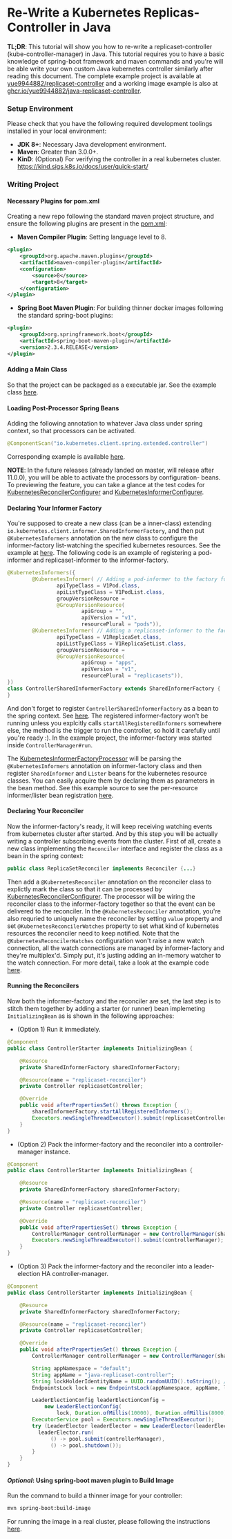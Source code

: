 # Re-Write a Kubernetes Replicas-Controller in Java

__TL;DR__: This tutorial will show you how to re-write a replicaset-controller
(kube-controller-manager) in Java. This tutorial requires you to have a basic knowledge 
of spring-boot framework and maven commands and you're will be able write your own custom
Java kubernetes controller similarly after reading this document. The complete example project 
is available at [yue9944882/replicaset-controller](https://github.com/yue9944882/replicaset-controller)
and a working image example is also at [ghcr.io/yue9944882/java-replicaset-controller](https://github.com/users/yue9944882/packages/container/package/java-replicaset-controller).


### Setup Environment

Please check that you have the following required development toolings installed in your local
environment:

- __JDK 8+__: Necessary Java development environment.
- __Maven__: Greater than 3.0.0+.
- __KinD__: (Optional) For verifying the controller in a real kubernetes cluster. https://kind.sigs.k8s.io/docs/user/quick-start/


### Writing Project


#### Necessary Plugins for pom.xml

Creating a new repo following the standard maven project structure, and ensure the following 
plugins are present in the [pom.xml](https://github.com/yue9944882/replicaset-controller/blob/master/pom.xml):

- __Maven Compiler Plugin__: Setting language level to 8.
```xml
<plugin>
    <groupId>org.apache.maven.plugins</groupId>
    <artifactId>maven-compiler-plugin</artifactId>
    <configuration>
        <source>8</source>
        <target>8</target>
    </configuration>
</plugin>
```
- __Spring Boot Maven Plugin__: For building thinner docker images following the standard spring-boot plugins:
```xml
<plugin>
    <groupId>org.springframework.boot</groupId>
    <artifactId>spring-boot-maven-plugin</artifactId>
    <version>2.3.4.RELEASE</version>
</plugin>
```

#### Adding a Main Class 

So that the project can be packaged as a executable jar. See the example class [here](https://github.com/yue9944882/replicaset-controller/blob/master/src/main/java/com/github/yue9944882/kubernetes/Application.java).

#### Loading Post-Processor Spring Beans

Adding the following annotation to whatever Java class under spring context, so that processors can be activated.

```java
@ComponentScan("io.kubernetes.client.spring.extended.controller")
```

Corresponding example is available [here](https://github.com/yue9944882/replicaset-controller/blob/master/src/main/java/com/github/yue9944882/kubernetes/config/ControllerConfiguration.java#L20).

__NOTE__: In the future releases (already landed on master, will release after 11.0.0), you will be able to activate the processors by configuration- 
beans. To previewing the feature, you can take a glance at the test codes for [KubernetesReconcilerConfigurer](https://github.com/kubernetes-client/java/blob/351ffa13d49cb76445788d78bf83e03a5edf139a/spring/src/test/java/io/kubernetes/client/spring/extended/controller/KubernetesReconcilerCreatorTest.java#L75-L79) and 
[KubernetesInformerConfigurer](https://github.com/kubernetes-client/java/blob/351ffa13d49cb76445788d78bf83e03a5edf139a/spring/src/test/java/io/kubernetes/client/spring/extended/controller/KubernetesInformerCreatorTest.java#L73-L76).

#### Declaring Your Informer Factory

You're supposed to create a new class (can be a inner-class) extending `io.kubernetes.client.informer.SharedInformerFactory`,
and then put `@KubernetesInformers` annotation on the new class to configure the informer-factory list-watching the specified
kubernetes resources. See the example at [here](https://github.com/yue9944882/replicaset-controller/blob/c8dda02fe444d7154117b9bf0583557502694e1b/src/main/java/com/github/yue9944882/kubernetes/config/ControllerConfiguration.java#L46-L64).
The following code is an example of registering a pod-informer and replicaset-informer to the informer-factory.

```java
@KubernetesInformers({
        @KubernetesInformer( // Adding a pod-informer to the factory for list-watching pod resources
                apiTypeClass = V1Pod.class,
                apiListTypeClass = V1PodList.class,
                groupVersionResource =
                @GroupVersionResource(
                        apiGroup = "",
                        apiVersion = "v1",
                        resourcePlural = "pods")),
        @KubernetesInformer( // Adding a replicaset-informer to the factory for list-watching replicaset resources
                apiTypeClass = V1ReplicaSet.class,
                apiListTypeClass = V1ReplicaSetList.class,
                groupVersionResource =
                @GroupVersionResource(
                        apiGroup = "apps",
                        apiVersion = "v1",
                        resourcePlural = "replicasets")),
})
class ControllerSharedInformerFactory extends SharedInformerFactory {
}
```

And don't forget to register `ControllerSharedInformerFactory` as a bean to the spring context. See [here](https://github.com/yue9944882/replicaset-controller/blob/c8dda02fe444d7154117b9bf0583557502694e1b/src/main/java/com/github/yue9944882/kubernetes/config/ControllerConfiguration.java#L28-L33).
The registered informer-factory won't be running unless you explcitly calls `startAllRegisteredInformers` somewhere else,
the method is the trigger to run the controller, so hold it carefully until you're ready :). In the example project, the 
informer-factory was started inside `ControllerManager#run`.

The [KubernetesInformerFactoryProcessor](https://github.com/kubernetes-client/java/blob/master/spring/src/main/java/io/kubernetes/client/spring/extended/controller/KubernetesInformerFactoryProcessor.java) 
will be parsing the `@KubernetesInformers` annotation on informer-factory class and then register `SharedInformer` and 
`Lister` beans for the kubernetes resource classes. You can easily acquire them by declaring them as parameters in the
bean method. See this example source to see the per-resource informer/lister bean registration [here](https://github.com/yue9944882/replicaset-controller/blob/c8dda02fe444d7154117b9bf0583557502694e1b/src/main/java/com/github/yue9944882/kubernetes/config/ControllerConfiguration.java#L35-L43).


#### Declaring Your Reconciler

Now the informer-factory's ready, it will keep receiving watching events from kubernetes cluster after started. And by 
this step you will be actually writing a controller subscribing events from the cluster. First of all, create a new class 
implementing the `Reconciler` interface and register the class as a bean in the spring context:


```java
public class ReplicaSetReconciler implements Reconciler {...}
```

Then add a `@KubernetesReconciler` annotation on the reconciler class to explictly mark the class so that it can be 
processed by [KubernetesReconcilerConfigurer](https://github.com/kubernetes-client/java/blob/master/spring/src/main/java/io/kubernetes/client/spring/extended/controller/KubernetesReconcilerConfigurer.java).
The processor will be wiring the reconciler class to the informer-factory together so that the event can be delivered to 
the reconciler. In the `@KubernetesReconciler` annotation, you're also requried to uniquely name the reconciler by setting
`value` property and set `@KubernetesReconcilerWatches` property to set what kind of kubernetes resources the reconciler 
need to keep notified. Note that the `@KubernetesReconcilerWatches` configuration won't raise a new watch connection, all 
the watch connections are managed by informer-factory and they're multiplex'd. Simply put, it's justing adding an in-memory watcher
to the watch connection. For more detail, take a look at the example code [here](https://github.com/yue9944882/replicaset-controller/blob/c8dda02fe444d7154117b9bf0583557502694e1b/src/main/java/com/github/yue9944882/kubernetes/ReplicaSetReconciler.java#L27-L40).


#### Running the Reconcilers

Now both the informer-factory and the reconciler are set, the last step is to stitch them together by adding a starter
(or runner) bean implemeting `InitializingBean` as is shown in the following approaches:


- (Option 1) Run it immediately.
```java
@Component
public class ControllerStarter implements InitializingBean {

    @Resource
    private SharedInformerFactory sharedInformerFactory;

    @Resource(name = "replicaset-reconciler")
    private Controller replicasetController;

    @Override
    public void afterPropertiesSet() throws Exception {
        sharedInformerFactory.startAllRegisteredInformers();
        Executors.newSingleThreadExecutor().submit(replicasetController);
    }
}
```

- (Option 2) Pack the informer-factory and the reconciler into a controller-manager instance.
```java
@Component
public class ControllerStarter implements InitializingBean {

    @Resource
    private SharedInformerFactory sharedInformerFactory;

    @Resource(name = "replicaset-reconciler")
    private Controller replicasetController;

    @Override
    public void afterPropertiesSet() throws Exception {
        ControllerManager controllerManager = new ControllerManager(sharedInformerFactory, replicasetController);
        Executors.newSingleThreadExecutor().submit(controllerManager);
    }
}
```

- (Option 3) Pack the informer-factory and the reconciler into a leader-election HA controller-manager.
```java
@Component
public class ControllerStarter implements InitializingBean {

    @Resource
    private SharedInformerFactory sharedInformerFactory;

    @Resource(name = "replicaset-reconciler")
    private Controller replicasetController;

    @Override
    public void afterPropertiesSet() throws Exception {
        ControllerManager controllerManager = new ControllerManager(sharedInformerFactory, replicasetController);

        String appNamespace = "default";
        String appName = "java-replicaset-controller";
        String lockHolderIdentityName = UUID.randomUUID().toString(); // Anything unique
        EndpointsLock lock = new EndpointsLock(appNamespace, appName, lockHolderIdentityName);

        LeaderElectionConfig leaderElectionConfig =
            new LeaderElectionConfig(
                lock, Duration.ofMillis(10000), Duration.ofMillis(8000), Duration.ofMillis(2000));
        ExecutorService pool = Executors.newSingleThreadExecutor();
        try (LeaderElector leaderElector = new LeaderElector(leaderElectionConfig)) {
          leaderElector.run(
              () -> pool.submit(controllerManager),
              () -> pool.shutdown());
        }
    }
}
```


#### *Optional*: Using spring-boot maven plugin to Build Image

Run the command to build a thinner image for your controller:

```bash
mvn spring-boot:build-image
```

For running the image in a real cluster, please following the instructions [here](https://github.com/yue9944882/replicaset-controller#run-this-project-in-a-new-kind-cluster).